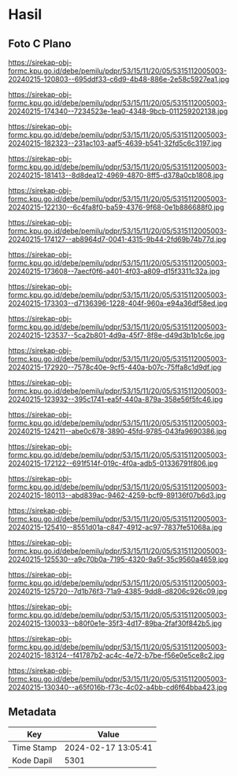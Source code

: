 # Hasil

## Foto C Plano

https://sirekap-obj-formc.kpu.go.id/debe/pemilu/pdpr/53/15/11/20/05/5315112005003-20240215-120803--695ddf33-c6d9-4b48-886e-2e58c5927ea1.jpg

https://sirekap-obj-formc.kpu.go.id/debe/pemilu/pdpr/53/15/11/20/05/5315112005003-20240215-174340--7234523e-1ea0-4348-9bcb-011259202138.jpg

https://sirekap-obj-formc.kpu.go.id/debe/pemilu/pdpr/53/15/11/20/05/5315112005003-20240215-182323--231ac103-aaf5-4639-b541-32fd5c6c3197.jpg

https://sirekap-obj-formc.kpu.go.id/debe/pemilu/pdpr/53/15/11/20/05/5315112005003-20240215-181413--8d8dea12-4969-4870-8ff5-d378a0cb1808.jpg

https://sirekap-obj-formc.kpu.go.id/debe/pemilu/pdpr/53/15/11/20/05/5315112005003-20240215-122130--6c4fa8f0-ba59-4376-9f68-0e1b886688f0.jpg

https://sirekap-obj-formc.kpu.go.id/debe/pemilu/pdpr/53/15/11/20/05/5315112005003-20240215-174127--ab8964d7-0041-4315-9b44-2fd69b74b77d.jpg

https://sirekap-obj-formc.kpu.go.id/debe/pemilu/pdpr/53/15/11/20/05/5315112005003-20240215-173608--7aecf0f6-a401-4f03-a809-d15f3311c32a.jpg

https://sirekap-obj-formc.kpu.go.id/debe/pemilu/pdpr/53/15/11/20/05/5315112005003-20240215-173303--d7136396-1228-404f-960a-e94a36df58ed.jpg

https://sirekap-obj-formc.kpu.go.id/debe/pemilu/pdpr/53/15/11/20/05/5315112005003-20240215-123537--5ca2b801-4d9a-45f7-8f8e-d49d3b1b1c6e.jpg

https://sirekap-obj-formc.kpu.go.id/debe/pemilu/pdpr/53/15/11/20/05/5315112005003-20240215-172920--7578c40e-9cf5-440a-b07c-75ffa8c1d9df.jpg

https://sirekap-obj-formc.kpu.go.id/debe/pemilu/pdpr/53/15/11/20/05/5315112005003-20240215-123932--395c1741-ea5f-440a-879a-358e56f5fc46.jpg

https://sirekap-obj-formc.kpu.go.id/debe/pemilu/pdpr/53/15/11/20/05/5315112005003-20240215-124211--abe0c678-3890-45fd-9785-043fa9690386.jpg

https://sirekap-obj-formc.kpu.go.id/debe/pemilu/pdpr/53/15/11/20/05/5315112005003-20240215-172122--691f514f-019c-4f0a-adb5-01336791f806.jpg

https://sirekap-obj-formc.kpu.go.id/debe/pemilu/pdpr/53/15/11/20/05/5315112005003-20240215-180113--abd839ac-9462-4259-bcf9-89136f07b6d3.jpg

https://sirekap-obj-formc.kpu.go.id/debe/pemilu/pdpr/53/15/11/20/05/5315112005003-20240215-125410--8551d01a-c847-4912-ac97-7837fe51068a.jpg

https://sirekap-obj-formc.kpu.go.id/debe/pemilu/pdpr/53/15/11/20/05/5315112005003-20240215-125530--a9c70b0a-7195-4320-9a5f-35c9560a4659.jpg

https://sirekap-obj-formc.kpu.go.id/debe/pemilu/pdpr/53/15/11/20/05/5315112005003-20240215-125720--7d1b76f3-71a9-4385-9dd8-d8206c926c09.jpg

https://sirekap-obj-formc.kpu.go.id/debe/pemilu/pdpr/53/15/11/20/05/5315112005003-20240215-130033--b80f0e1e-35f3-4d17-89ba-2faf30f842b5.jpg

https://sirekap-obj-formc.kpu.go.id/debe/pemilu/pdpr/53/15/11/20/05/5315112005003-20240215-183124--f41787b2-ac4c-4e72-b7be-f56e0e5ce8c2.jpg

https://sirekap-obj-formc.kpu.go.id/debe/pemilu/pdpr/53/15/11/20/05/5315112005003-20240215-130340--a65f016b-f73c-4c02-a4bb-cd6f64bba423.jpg


## Metadata

| Key        | Value               |
| ---------- | ------------------- |
| Time Stamp | 2024-02-17 13:05:41 |
| Kode Dapil | 5301                |



